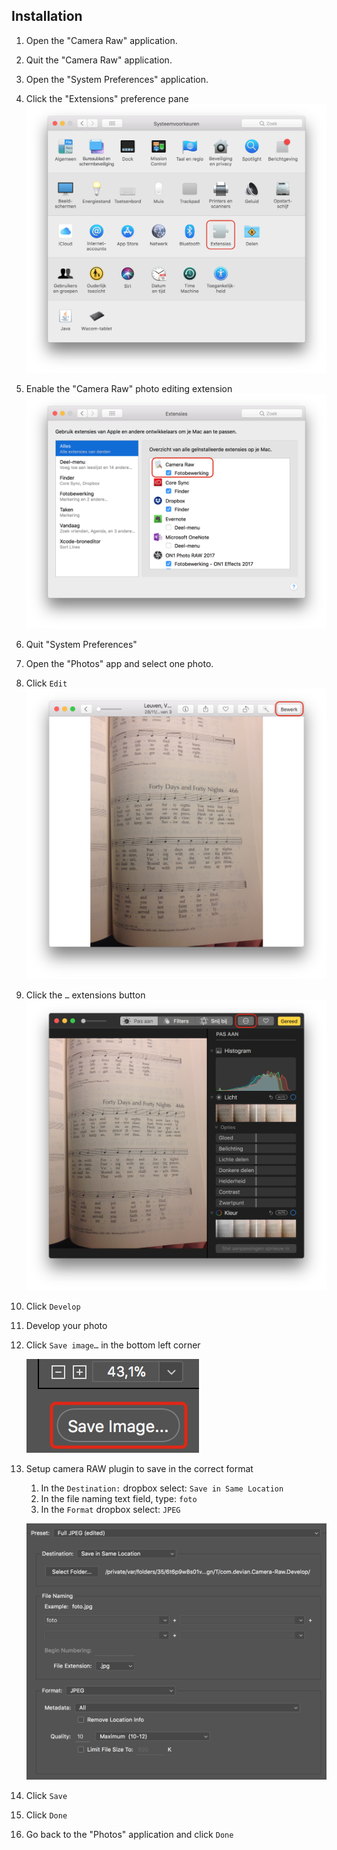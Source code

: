 ## Installation

1. Open the "Camera Raw" application.

2. Quit the "Camera Raw" application.

3. Open the "System Preferences" application.

4. Click the "Extensions" preference pane![Extensions in System Preferences](Documentation/Extensions-in-System-Preferences.png)

5. Enable the "Camera Raw" photo editing extension![Photo editing plugin in System Preferences](Documentation/Photo-editing-plugin-in-System-Preferences.png)

6. Quit "System Preferences"

7. Open the "Photos" app and select one photo.

8. Click `Edit` ![Edit-button](Documentation/Edit-button.png)

9. Click the `…` extensions button![Extension-button-in-photos](Documentation/Extension-button-in-photos.png)

10. Click `Develop`

11. Develop your photo

12. Click `Save image…` in the bottom left corner

    ![Save-Image-ooo](Documentation/Save-Image-ooo.png)

13. Setup camera RAW plugin to save in the correct format

    1. In the `Destination:` dropbox select: `Save in Same Location`
    2. In the file naming text field, type: `foto`
    3. In the `Format` dropbox select: `JPEG`

    ![Adobe-settings](Documentation/Adobe-settings.png)

14. Click `Save`

15. Click `Done`

16. Go back to the "Photos" application and click `Done`